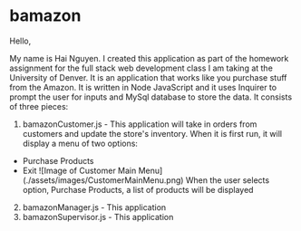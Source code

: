 # bamazon

Hello,

My name is Hai Nguyen. I created this application as part of the homework assignment for the full stack web development class I am taking at the University of Denver. It is an application that works like you purchase stuff from the Amazon. It is written in Node JavaScript and it uses Inquirer to prompt the user for inputs and MySql database to store the data. It consists of three pieces:

1. bamazonCustomer.js - This application will take in orders from customers and update the store's inventory. When it is first run, it will display a menu of two options:
* Purchase Products
* Exit
![Image of Customer Main Menu]
(./assets/images/CustomerMainMenu.png)
When the user selects option, Purchase Products, a list of products will be displayed
2. bamazonManager.js - This application 
3. bamazonSupervisor.js - This application 

